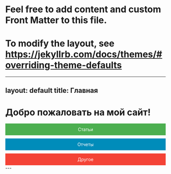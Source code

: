 # Feel free to add content and custom Front Matter to this file.
# To modify the layout, see https://jekyllrb.com/docs/themes/#overriding-theme-defaults
---
layout: default
title: Главная
---

<h1>Добро пожаловать на мой сайт!</h1>

<div style="display: flex; flex-direction: column; gap: 10px;">
  <a href="/articles/" style="padding: 10px; text-align: center; background-color: #4CAF50; color: white; text-decoration: none;">Статьи</a>
  <a href="/reports/" style="padding: 10px; text-align: center; background-color: #008CBA; color: white; text-decoration: none;">Отчеты</a>
  <a href="/other/" style="padding: 10px; text-align: center; background-color: #f44336; color: white; text-decoration: none;">Другое</a>
</div>
---
